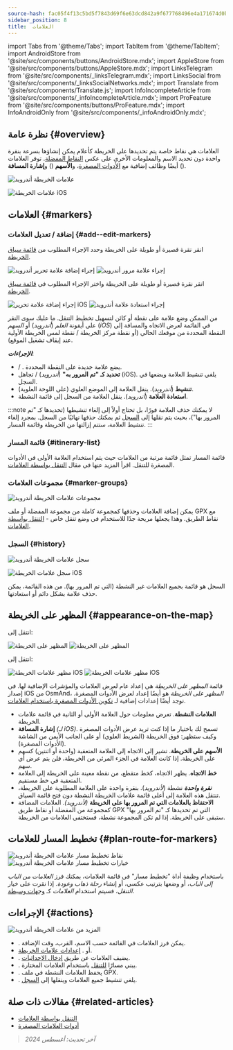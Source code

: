```yaml
---
source-hash: fac05f4f13c5bd5f7843d69f6e63dcd842a9f677768496e4a171674d0bf80050
sidebar_position: 8
title:  العلامات
---
```

import Tabs from '@theme/Tabs';
import TabItem from '@theme/TabItem';
import AndroidStore from '@site/src/components/buttons/AndroidStore.mdx';
import AppleStore from '@site/src/components/buttons/AppleStore.mdx';
import LinksTelegram from '@site/src/components/_linksTelegram.mdx';
import LinksSocial from '@site/src/components/_linksSocialNetworks.mdx';
import Translate from '@site/src/components/Translate.js';
import InfoIncompleteArticle from '@site/src/components/_infoIncompleteArticle.mdx';
import ProFeature from '@site/src/components/buttons/ProFeature.mdx';
import InfoAndroidOnly from '@site/src/components/_infoAndroidOnly.mdx';


## نظرة عامة {#overview}

العلامات هي نقاط خاصة يتم تحديدها على الخريطة كأعلام يمكن إنشاؤها بسرعة بنقرة واحدة دون تحديد الاسم والمعلومات الأخرى على عكس [النقاط المفضلة](./favorites.md). توفر العلامات أيضًا وظائف إضافية مع [الأدوات المصغرة](../widgets/markers.md)، و**الأسهم** (<Translate android="true" ids="show_arrows_on_the_map"/>) و**إشارة المسافة** (<Translate android="true" ids="show_direction"/>).

<Tabs groupId="operating-systems" queryString="current-os">

<TabItem value="android" label="أندرويد">

![علامات الخريطة أندرويد](@site/static/img/map/map_markers_android.png)

</TabItem>

<TabItem value="ios" label="iOS">

![علامات الخريطة iOS](@site/static/img/map/map_markers_ios.png)

</TabItem>

</Tabs>

## العلامات {#markers}

### إضافة / تعديل العلامات {#add--edit-markers}

<Tabs groupId="operating-systems" queryString="current-os">

<TabItem value="android" label="أندرويد">

انقر نقرة قصيرة أو طويلة على الخريطة وحدد الإجراء المطلوب من [قائمة سياق الخريطة](../map/map-context-menu.md#add--edit-marker).

![إجراء إضافة علامة تحرير أندرويد](@site/static/img/map/add_marker_android.png) ![إجراء علامة مرور أندرويد](@site/static/img/map/action_pass_marker_android.png)

</TabItem>

<TabItem value="ios" label="iOS">

انقر نقرة قصيرة أو طويلة على الخريطة واختر الإجراء المطلوب في [قائمة سياق الخريطة](../map/map-context-menu.md#add--edit-marker).

![إجراء إضافة علامة تحرير iOS](@site/static/img/map/add_marker_ios.png) ![إجراء استعادة علامة أندرويد](@site/static/img/map/action_restore_marker_android.png)

</TabItem>

</Tabs>

من الممكن وضع علامة على نقطة أو كائن لتسهيل تخطيط التنقل. ما عليك سوى النقر على أيقونة *العلم* (*أندرويد*) أو *السهم* (*iOS*) في القائمة لعرض الاتجاه والمسافة إلى النقطة المحددة من موقعك الحالي (أو نقطة مركز الخريطة / نقطة لمس الخريطة الأولية عند إيقاف تشغيل الموقع).

***الإجراءات***:

- **<Translate android="true" ids="shared_string_marker"/>** / **<Translate android="true" ids="edit_map_marker"/>**. يضع علامة جديدة على النقطة المحددة.
- **تحديد كـ "تم المرور به"** (*أندرويد*) / تجاهل (iOS). يلغي تنشيط العلامة ويضعها في السجل.
- **تنشيط** (*أندرويد*). ينقل العلامة إلى الموضع العلوي (على اللوحة العلوية).
- **استعادة العلامة** (*أندرويد*). ينقل العلامة من السجل إلى قائمة النشطة.

:::note
لا يمكنك حذف العلامة فورًا، بل تحتاج أولاً إلى إلغاء تنشيطها (تحديدها كـ "تم المرور بها")، بحيث يتم نقلها إلى [السجل](#history) ثم يمكنك حذفها نهائيًا من السجل. بمجرد إلغاء تنشيط العلامة، ستتم إزالتها من الخريطة وقائمة المسار.
:::


<!--
### Add Favorites to Map Markers {#add-favorites-to-map-markers}

<InfoAndroidOnly/>

![Favorites folder functions android](@site/static/img/personal/favorites_folder_functions_android.png)

You can add to or remove your favorites from [Map markers list](../personal/markers.md).
Tap &#8942; button (**Android**) opens special functions for a chosen Favorite folder (group).

**Functions for Favorite folder:**
- &nbsp;<Translate android="true" ids="shared_string_add_to_map_markers"/>  or <Translate android="true" ids="remove_from_map_markers"/>.
- Add or remove all Favorite points from a folder in [Map markers list](../personal/markers.md).
-->


### قائمة المسار {#itinerary-list}

قائمة المسار تمثل قائمة مرتبة من العلامات حيث يتم استخدام العلامة الأولى في الأدوات المصغرة للتنقل. اقرأ المزيد عنها في مقال [التنقل بواسطة العلامات](../navigation/setup/markers-navigation.md#itinerary-list).

### مجموعات العلامات {#marker-groups}

<InfoAndroidOnly />

![مجموعات علامات الخريطة أندرويد](@site/static/img/personal/markers/map_markers_groups_add_android.png)

يمكن إضافة العلامات وحذفها كمجموعة كاملة من مجموعة المفضلة أو ملف GPX مع نقاط الطريق. وهذا يجعلها مريحة جدًا للاستخدام في وضع تنقل خاص - [التنقل بواسطة العلامات](../navigation/setup/markers-navigation.md#add-group-of-favorite).

### السجل {#history}

<Tabs groupId="operating-systems" queryString="current-os">

<TabItem value="android" label="أندرويد">

![سجل علامات الخريطة أندرويد](@site/static/img/personal/markers/map_markers_history_android.png)

</TabItem>

<TabItem value="ios" label="iOS">

![سجل علامات الخريطة iOS](@site/static/img/personal/markers/map_markers_history_ios.png)

</TabItem>

</Tabs>

السجل هو قائمة بجميع العلامات غير النشطة (التي تم المرور بها). من هذه القائمة، يمكن حذف علامة بشكل دائم أو استعادتها.

## المظهر على الخريطة {#appearance-on-the-map}

<Tabs groupId="operating-systems" queryString="current-os">

<TabItem value="android" label="أندرويد">

انتقل إلى: *<Translate android="true" ids="shared_string_menu,map_markers_item,shared_string_more_without_dots,appearance_on_the_map"/>*

![المظهر على الخريطة](@site/static/img/widgets/appearence_on_the_map-01.png) ![المظهر على الخريطة](@site/static/img/widgets/appearence_on_the_map-02.png)

</TabItem>

<TabItem value="ios" label="iOS">

انتقل إلى: *<Translate ios="true" ids="shared_string_menu,map_markers,appearance_on_map"/>*

![مظهر علامات الخريطة iOS](@site/static/img/widgets/map_markers_appearance_ios-01.png) ![مظهر علامات الخريطة iOS](@site/static/img/widgets/map_markers_appearance_ios-02.png)

</TabItem>

</Tabs>

قائمة *المظهر على الخريطة* هي إعداد عام لعرض العلامات والمؤشرات الإضافية لها.
في إصدار iOS من OsmAnd، *المظهر على الخريطة* هو أيضًا إعداد لعرض الأدوات المصغرة. توجد أيضًا إعدادات إضافية لـ [تكوين الأدوات المصغرة باستخدام العلامات](../widgets/markers.md#configure-marker-widgets).

- **العلامات النشطة**. تعرض معلومات حول العلامة الأولى أو الثانية في قائمة علامات الخريطة.
- **إشارة المسافة** *(لـ iOS)*. تسمح لك باختيار ما إذا كنت تريد عرض الأدوات المصغرة وكيف ستظهر: فوق الخريطة (الشريط العلوي) أو على الجانب الأيمن من الشاشة (الأدوات المصغرة).
- **الأسهم على الخريطة**. تشير إلى الاتجاه إلى العلامة المتعقبة (واحدة أو اثنتين) كسهم على الخريطة. إذا كانت العلامة في الجزء المرئي من الخريطة، فلن يتم عرض أي سهم.
- **خط الاتجاه**. يظهر الاتجاه، كخط متقطع، من نقطة معينة على الخريطة إلى العلامة المتعقبة في خط مستقيم.
- ***نقرة واحدة*** نشطة (*لأندرويد*). بنقرة واحدة على العلامة المطلوبة على الخريطة، تنتقل هذه العلامة إلى أعلى قائمة علامات الخريطة النشطة دون فتح قائمة السياق.
- **الاحتفاظ بالعلامات التي تم المرور بها على الخريطة** *(لأندرويد)*. العلامات المضافة كمجموعة من المفضلة أو نقاط طريق GPX التي تم تحديدها كـ "تم المرور بها" ستبقى على الخريطة. إذا لم تكن المجموعة نشطة، فستختفي العلامات من الخريطة.

## تخطيط المسار للعلامات {#plan-route-for-markers}

<InfoAndroidOnly />

*<Translate android="true" ids="shared_string_menu,map_markers,shared_string_more_without_dots,plan_route"/>*

![نقاط تخطيط مسار علامات الخريطة أندرويد](@site/static/img/personal/markers/map_markers_plan_route_points_android.png) ![خيارات تخطيط مسار علامات الخريطة أندرويد](@site/static/img/personal/markers/map_markers_plan_route_options_android.png)

باستخدام وظيفة أداة "تخطيط مسار" في قائمة العلامات، يمكنك فرز *العلامات* *من الباب إلى الباب*، أو وضعها بترتيب عكسي، أو إنشاء *رحلة ذهاب وعودة*. إذا نقرت على خيار *التنقل*، فسيتم استخدام *العلامات* كـ [وجهات وسيطة](../navigation/setup/route-navigation.md#intermediate-destinations).

## الإجراءات {#actions}

<InfoAndroidOnly />

![المزيد من علامات الخريطة أندرويد](@site/static/img/personal/markers/map_markers_more_android.png)

- **<Translate android="true" ids="sort_by"/>**. يمكن فرز العلامات في القائمة حسب الاسم، القرب، وقت الإضافة.
- **<Translate android="true" ids="appearance_on_the_map"/>** أو **<Translate ios="true" ids="shared_string_appearance"/>**. [إعدادات علامات الخريطة](#appearance-on-the-map).
- **<Translate android="true" ids="coordinate_input"/>**. يضيف العلامات عن طريق [إدخال الإحداثيات](../plan-route/coordinate-input.md).
- **<Translate android="true" ids="plan_route"/>**. يبني مسارًا [للتنقل](../navigation/setup/markers-navigation.md) باستخدام العلامات المختارة.
- **<Translate android="true" ids="marker_save_as_track"/>**. يحفظ العلامات النشطة في ملف GPX.
- **<Translate android="true" ids="move_all_to_history"/>**. يلغي تنشيط جميع العلامات وينقلها إلى [السجل](#history).

## مقالات ذات صلة {#related-articles}

- [التنقل بواسطة العلامات](../navigation/setup/markers-navigation.md)
- [أدوات العلامات المصغرة](../widgets/markers.md)

> *آخر تحديث: أغسطس 2024*